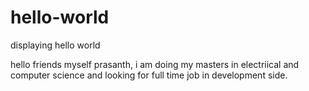 # hello-world
displaying hello world

hello friends
myself prasanth, i am doing my masters in electriical and computer science and looking for full time job in development side.
